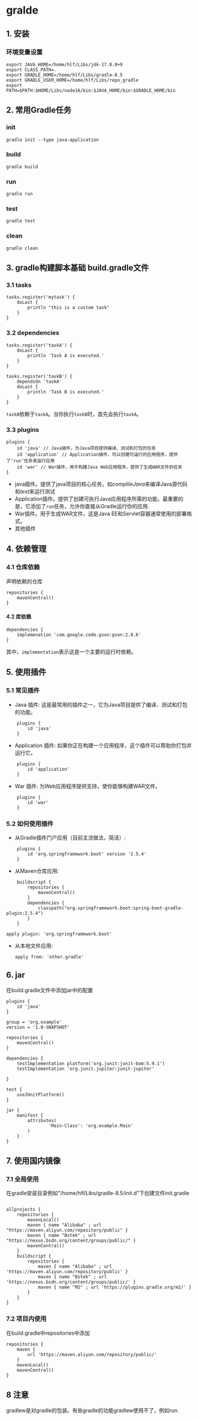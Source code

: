 # gralde
## 1. 安装
### 环境变量设置
```
export JAVA_HOME=/home/hlf/Libs/jdk-17.0.0+9
export CLASS_PATH=.
export GRADLE_HOME=/home/hlf/Libs/gradle-8.5
export GRADLE_USER_HOME=/home/hlf/Libs/repo_gradle
export PATH=$PATH:$HOME/Libs/node16/bin:$JAVA_HOME/bin:$GRADLE_HOME/bin

```

## 2. 常用Gradle任务
### init
```
gradle init --type java-application
```

### build

```
gradle build
```

### run
```
gradle run
```
### test
```
gradle test
```
### clean
```
gradle clean
```

## 3. gradle构建脚本基础 build.gradle文件

### 3.1 tasks

```
tasks.register('mytask') {
    doLast {
        println "this is a custom task"
    }
}
```

### 3.2 dependencies

```
tasks.register('taskA') {
    doLast {
        println 'Task A is executed.'
    }
}

tasks.register('taskB') {
    dependsOn 'taskA'
    doLast {
        println 'Task B is executed.'
    }
}
```
`taskB`依赖于`taskA`。当你执行`taskB`时，首先会执行`taskA`。

### 3.3 plugins

```
plugins {
    id 'java' // Java插件，为Java项目提供编译、测试和打包的任务
    id 'application' // Application插件，可以创建可运行的应用程序，提供了‘run’任务来运行应用
    id 'war' // War插件，用于构建Java Web应用程序，提供了生成WAR文件的任务
}

```

+ java插件。提供了java项目的核心任务，如*complileJava*来编译Java源代码和*test*来运行测试
+ Application插件。提供了创建可执行Java应用程序所需的功能。最重要的是，它添加了`run`任务，允许你直接从Gradle运行你的应用.
+ War插件。用于生成WAR文件，这是Java EE和Servlet容器通常使用的部署格式。
+ 其他插件

## 4. 依赖管理
### 4.1 仓库依赖
声明依赖的仓库
```
repositories {
    mavenCentral()
}
```
#### 4.2 库依赖
```
dependencies {
    implemenation 'com.google.code.gson:gson:2.8.6'
}
```
其中，`implementation`表示这是一个主要的运行时依赖。

## 5. 使用插件
### 5.1 常见插件
+ Java 插件: 这是最常用的插件之一，它为Java项目提供了编译、测试和打包的功能。
```
    plugins {
        id 'java'
    }
```

+ Application 插件: 如果你正在构建一个应用程序，这个插件可以帮助你打包并运行它。
```
    plugins {
        id 'application'
    }
```

+ War 插件: 为Web应用程序提供支持，使你能够构建WAR文件。
```
    plugins {
        id 'war'
    }
```
### 5.2 如何使用插件

+ 从Gradle插件门户应用（目前主流做法，简洁）:

```
    plugins {
        id 'org.springframework.boot' version '2.5.4'
    }
```

+ 从Maven仓库应用:
```
    buildscript {
        repositories {
            mavenCentral()
        }
        dependencies {
            classpath("org.springframework.boot:spring-boot-gradle-plugin:2.5.4")
        }
    }
```

    apply plugin: 'org.springframework.boot'
+ 从本地文件应用:
    ```
    apply from: 'other.gradle'
    ``````
## 6. jar 
在build.gradle文件中添加jar中的配置
```
plugins {
    id 'java'
}

group = 'org.example'
version = '1.0-SNAPSHOT'

repositories {
    mavenCentral()
}

dependencies {
    testImplementation platform('org.junit:junit-bom:5.9.1')
    testImplementation 'org.junit.jupiter:junit-jupiter'

}

test {
    useJUnitPlatform()
}

jar {
    manifest {
        attributes(
                'Main-Class': 'org.example.Main'
        )
    }
}
```

## 7. 使用国内镜像
### 7.1 全局使用
在gradle安装目录例如"/home/hlf/Libs/gradle-8.5/init.d"下创建文件init.gradle
```

allprojects {
    repositories { 
        mavenLocal() 
        maven { name "Alibaba" ; url "https://maven.aliyun.com/repository/public" } 
        maven { name "Bstek" ; url "https://nexus.bsdn.org/content/groups/public/" } 
        mavenCentral()
    }
    buildscript {
        repositories { 
            maven { name "Alibaba" ; url 'https://maven.aliyun.com/repository/public' } 
            maven { name "Bstek" ; url 'https://nexus.bsdn.org/content/groups/public/' } 
            maven { name "M2" ; url 'https://plugins.gradle.org/m2/' }
        }
    }
}
```

### 7.2 项目内使用
在build.gradle中repositories中添加
```
repositories {
    maven {
        url 'https://maven.aliyun.com/repository/public/'
    }
    mavenLocal()
    mavenCentral()
}

```

## 8 注意
gradlew是对gradle的包装。有些gradle的功能gradlew使用不了，例如run.